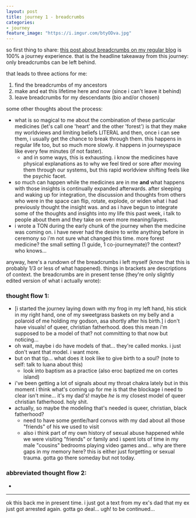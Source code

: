 ```yaml
---
layout: post
title: journey 1 - breadcrumbs
categories: 
- journey
feature_image: "https://i.imgur.com/btyODva.jpg"
---
```


so first thing to share: [this post about breadcrumbs on my regular blog](http://lqb2.co/blog///2019/03/13/breadcrumbs/) is 100% a journey experience. that is the headline takeaway from this journey: only breadcrumbs can be left behind. 

that leads to three actions for me: 

1. find the breadcrumbs of my ancestors
2. make and eat this lifetime here and now (since i can't leave it behind)
3. leave breadcrumbs for my descendants (bio and/or chosen)

some other thoughts about the process: 

* what is so magical to me about the combination of these particular medicines (let's call one 'heart' and the other 'forest') is that they make my worldviews and limiting beliefs LITERAL and then, once i can see them, i usually get the chance to break through them. this happens in regular life too, but so much more slowly. it happens in journeyspace like every few minutes (if not faster). 
    * and in some ways, this is exhausting. i know the medicines have physical explanations as to why we feel tired or sore after moving them through our systems, but this rapid worldview shifting feels like the psychic facet. 
* so much can happen while the medicines are in me **and** what happens with those insights is continually expanded afterwards. after sleeping and waking up for integration, the discussion and thoughts from others who were in the space can flip, rotate, explode, or widen what i had previously thought the insight was. and as i have begun to integrate some of the thoughts and insights into my life this past week, i talk to people about them and they take on even more meaning/layers.
* i wrote a TON during the early chunk of the journey when the medicine was coming on. i have never had the desire to write anything before in ceremony so i'm not sure what changed this time. more forest medicine? the small setting (1 guide, 1 co-journeymate)? the context? who knows...


anyway, here's a rundown of the breadcrumbs i left myself (know that this is probably 1/3 or less of what happened). things in brackets are descriptions of context. the breadcrumbs are in present tense (they're only slightly edited version of what i actually wrote): 

### thought flow 1: 

* [i started the journey laying down with my frog in my left hand, his stick in my right hand, one of my sweetgrass baskets on my belly and a polaroid of me holding my godson, asa shortly after his birth.] i don't have visuals! of queer, christian fatherhood. does this mean i'm supposed to be a model of that? not committing to that now but noticing...
* oh wait, maybe i do have models of that... they're called monks. i just don't want that model. i want more. 
* but on that tip... what does it look like to give birth to a soul? (note to self: talk to luana about this)
    * look into baptism as a practice (also eroc baptized me on cortes island)
* i've been getting a lot of signals about my throat chakra lately but in this moment i think what's coming up for me is that the blockage i need to clear isn't mine... it's my dad's! maybe *he* is my closest model of queer christian fatherhood. holy shit. 
* actually, so maybe the modeling that's needed is queer, christian, black fatherhood?
    * need to have some gentle/hard convos with my dad about all those "friends" of his we used to visit
    * also i think part of my own history of sexual abuse happened while we were visiting "friends" or family and i spent lots of time in my male "cousins" bedrooms playing video games and... why are there gaps in my memory here? this is either just forgetting or sexual trauma. gotta go there someday but not today. 

### abbreviated thought flow 2:

* 

---

ok this back me in present time. i just got a text from my ex's dad that my ex just got arrested again. gotta go deal... ugh! to be continued...